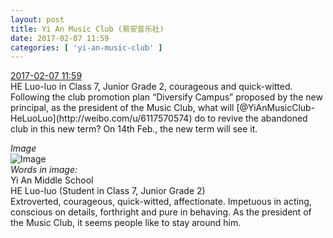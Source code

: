 ```yaml
---
layout: post
title: Yi An Music Club (易安音乐社)
date: 2017-02-07 11:59
categories: [ 'yi-an-music-club' ]
---
```


<div class="weibo-info">
  <a href="http://weibo.com/6094546964/EupIjqYma">2017-02-07 11:59</a>
</div>
HE Luo-luo in Class 7, Junior Grade 2, courageous and quick-witted. Following the club promotion plan “Diversify Campus” proposed by the new principal, as the president of the Music Club, what will [@YiAnMusicClub-HeLuoLuo](http://weibo.com/u/6117570574) do to revive the abandoned club in this new term? On 14th Feb., the new term will see it.

<!-- more -->

*Image*  
![Image](https://wx1.sinaimg.cn/mw690/006Es64Agy1fchrnvk3h6j31kw1cqqv5.jpg)  
*Words in image:*  
Yi An Middle School  
HE Luo-luo (Student in Class 7, Junior Grade 2)  
Extroverted, courageous, quick-witted, affectionate. Impetuous in acting, conscious on details, forthright and pure in behaving. As the president of the Music Club, it seems people like to stay around him.
